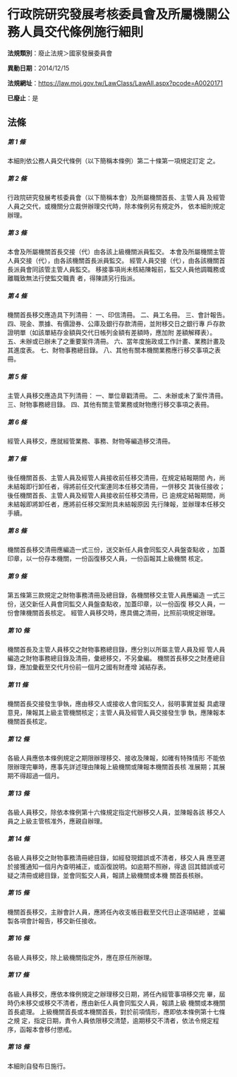 # 行政院研究發展考核委員會及所屬機關公務人員交代條例施行細則

**法規類別**：廢止法規＞國家發展委員會

**異動日期**：2014/12/15  

**法規網址**：https://law.moj.gov.tw/LawClass/LawAll.aspx?pcode=A0020171

**已廢止**：是



## 法條
##### 第 1 條
本細則依公務人員交代條例（以下簡稱本條例）第二十條第一項規定訂定
之。

##### 第 2 條
行政院研究發展考核委員會（以下簡稱本會）及所屬機關首長、主管人員
及經管人員之交代，或機關分立裁併辦理交代時，除本條例另有規定外，
依本細則規定辦理。

##### 第 3 條
本會及所屬機關首長交接（代）由各該上級機關派員監交。
本會及所屬機關主管人員交接（代），由各該機關首長派員監交。
經管人員交接（代），由各該機關首長派員會同該管主管人員監交。
移接事項尚未核結陳報前，監交人員他調職務或離職致無法行使監交職責
者，得陳請另行指派。

##### 第 4 條
機關首長移交應造具下列清冊：
一、印信清冊。
二、員工名冊。
三、會計報告。
四、現金、票據、有價證券、公庫及銀行存款清冊，並附移交日之銀行專
    戶存款證明單（如該單結存金額與交代日帳列金額有差額時，應加附
    差額解釋表）。
五、未辦或已辦未了之重要案件清冊。
六、當年度施政或工作計畫、業務計畫及其進度表。
七、財物事務總目錄。
八、其他有關本機關業務應行移交事項之表冊。

##### 第 5 條
主管人員移交應造具下列清冊：
一、單位章戳清冊。
二、未辦或未了案件清冊。
三、財物事務總目錄。
四、其他有關主管業務或財物應行移交事項之表冊。

##### 第 6 條
經管人員移交，應就經管業務、事務、財物等編造移交清冊。

##### 第 7 條
後任機關首長、主管人員及經管人員接收前任移交清冊，在規定結報期間
內，尚未結報即行卸任者，得將前任交代案連同本任移交清冊，一併移交
其後任接收；後任機關首長、主管人員及經管人員接收前任移交清冊，已
逾規定結報期間，尚未結報即將卸任者，應將前任移交案附具未結報原因
先行陳報，並辦理本任移交手續。

##### 第 8 條
機關首長移交清冊應編造一式三份，送交新任人員會同監交人員盤查點收
，加蓋印章，以一份存本機關，一份函復移交人員，一份函報其上級機關
核定。

##### 第 9 條
第五條第三款規定之財物事務清冊及總目錄，各機關移交主管人員應編造
一式三份，送交新任人員會同監交人員盤查點收，加蓋印章，以一份函復
移交人員，一份會陳機關首長核定。
經管人員移交時，應具備之清冊，比照前項規定辦理。

##### 第 10 條
機關首長及主管人員移交之財物事務總目錄，應分別以所屬主管人員及經
管人員編造之財物事務總目錄及清冊，彙總移交，不另彙編。
機關首長移交之財產總目錄，應加彙截至交代月份前一個月之國有財產增
減結存表。

##### 第 11 條
機關首長交接發生爭執，應由移交人或接收人會同監交人，敍明事實並擬
具處理意見，陳報其上級主管機關核定；主管人員及經管人員交接發生爭
執，應陳報本機關首長核定。

##### 第 12 條
各級人員應依本條例規定之期限辦理移交、接收及陳報，如確有特殊情形
不能依限辦理完畢時，應事先詳述理由陳報上級機關或陳報本機關首長核
准展期；其展期不得超過一個月。

##### 第 13 條
各級人員移交，除依本條例第十六條規定指定代辦移交人員，並陳報各該
移交人員之上級主管核准外，應親自辦理。

##### 第 14 條
各級人員移交之財物事務清冊總目錄，如經發現錯誤或不清者，移交人員
應至遲於接獲通知一個月內查明補正，或函復說明。如逾期不照辦，得退
回其錯誤或可疑之清冊或總目錄，並會同監交人員，報請上級機關或本機
關首長核辦。

##### 第 15 條
機關首長移交，主辦會計人員，應將任內收支帳目截至交代日止逐項結總
，並編製各項會計報告，移交新任接收。

##### 第 16 條
各級人員移交，除上級機關指定外，應在原任所辦理。

##### 第 17 條
各級人員移交，應依本條例規定之辦理移交日期，將任內經管事項移交完
畢，屆時仍未移交或移交不清者，應由新任人員會同監交人員，報請上級
機關或本機關首長處理。
上級機關首長或本機關首長，對於前項情形，應即依本條例第十七條之規
定，指定日期，責令人員依限移交清楚，逾期移交不清者，依法令規定程
序，函報本會移付懲戒。

##### 第 18 條
本細則自發布日施行。


